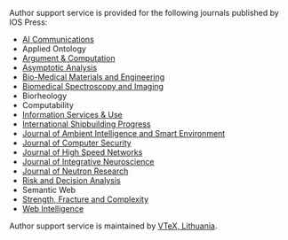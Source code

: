 Author support service is provided for the following journals published by IOS Press:

- [AI Communications](https://eimantasg.github.io/iosart2x/)
- Applied Ontology
- [Argument & Computation](https://eimantasg.github.io/iosart2x/)
- [Asymptotic Analysis](https://eimantasg.github.io/iosart2x/)
- [Bio-Medical Materials and Engineering](https://eimantasg.github.io/iosart2x/)
- [Biomedical Spectroscopy and Imaging](https://eimantasg.github.io/iosart2x/)
- Biorheology
- Computability
- [Information Services &  Use](https://eimantasg.github.io/iosart2x/)
- [International Shipbuilding Progress](https://eimantasg.github.io/iosart2x/)
- [Journal of Ambient Intelligence and Smart Environment](https://eimantasg.github.io/iosart2x/)
- [Journal of Computer Security](https://eimantasg.github.io/iosart2x/)
- [Journal of High Speed Networks](https://eimantasg.github.io/iosart2x/)
- [Journal of Integrative Neuroscience](https://eimantasg.github.io/iosart2x/)
- [Journal of Neutron Research](https://eimantasg.github.io/iosart2x/)
- [Risk and Decision Analysis](https://eimantasg.github.io/iosart2x/)
- Semantic Web
- [Strength, Fracture and Complexity](https://eimantasg.github.io/iosart2x/)
- [Web Intelligence](https://eimantasg.github.io/iosart2x/)

Author support service is maintained by [VTeX, Lithuania](http://www.vtex.lt/en/).